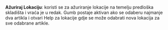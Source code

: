 **Ažuriraj Lokaciju**: koristi se za ažuriranje lokacije na temelju predloška skladišta i vraća je u redak. Gumb postaje aktivan ako se odaberu najmanje dva artikla i otvari Help za lokacije gdje se može odabrati nova lokacija za sve odabrane artikle.